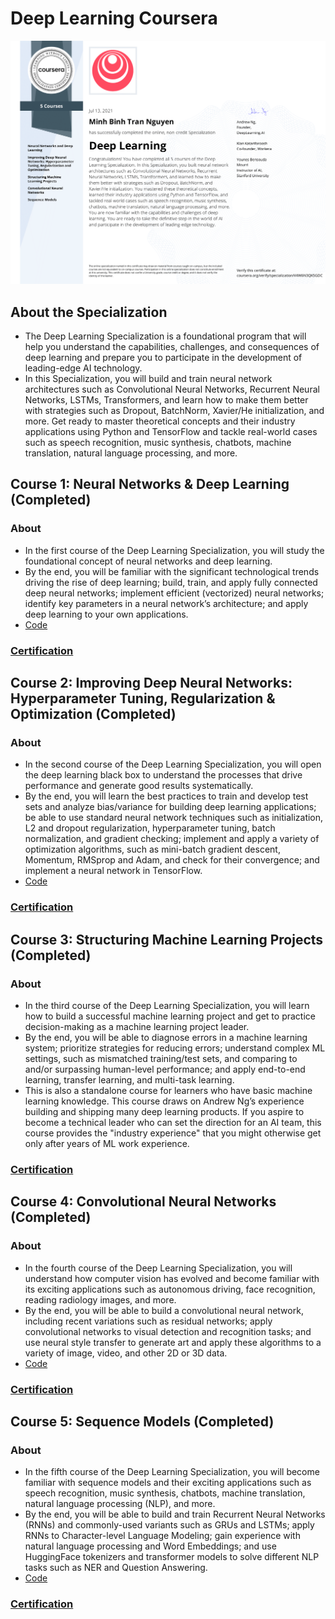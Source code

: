 # Deep Learning Coursera 

![alt text](https://github.com/mnguyen0226/deep-learning-coursera/blob/main/certifications/Coursera_DL_Certification_Final.png) 
## About the Specialization
- The Deep Learning Specialization is a foundational program that will help you understand the capabilities, challenges, and consequences of deep learning and prepare you to participate in the development of leading-edge AI technology. 
- In this Specialization, you will build and train neural network architectures such as Convolutional Neural Networks, Recurrent Neural Networks, LSTMs, Transformers, and learn how to make them better with strategies such as Dropout, BatchNorm, Xavier/He initialization, and more. Get ready to master theoretical concepts and their industry applications using Python and TensorFlow and tackle real-world cases such as speech recognition, music synthesis, chatbots, machine translation, natural language processing, and more.

## Course 1: Neural Networks & Deep Learning (Completed)
### About
- In the first course of the Deep Learning Specialization, you will study the foundational concept of neural networks and deep learning. 
- By the end, you will be familiar with the significant technological trends driving the rise of deep learning; build, train, and apply fully connected deep neural networks; implement efficient (vectorized) neural networks; identify key parameters in a neural network’s architecture; and apply deep learning to your own applications.
- [Code](https://github.com/mnguyen0226/deep-learning-coursera/tree/main/neural_networks_%26_deep_learning)
### [Certification](https://github.com/mnguyen0226/deep-learning-coursera/blob/main/certifications/Coursera_DL_Certification_Course_1.pdf)

## Course 2: Improving Deep Neural Networks: Hyperparameter Tuning, Regularization & Optimization (Completed)
### About
- In the second course of the Deep Learning Specialization, you will open the deep learning black box to understand the processes that drive performance and generate good results systematically. 
- By the end, you will learn the best practices to train and develop test sets and analyze bias/variance for building deep learning applications; be able to use standard neural network techniques such as initialization, L2 and dropout regularization, hyperparameter tuning, batch normalization, and gradient checking; implement and apply a variety of optimization algorithms, such as mini-batch gradient descent, Momentum, RMSprop and Adam, and check for their convergence; and implement a neural network in TensorFlow.
- [Code](https://github.com/mnguyen0226/deep-learning-coursera/tree/main/improving_deep_neural_networks)
### [Certification](https://github.com/mnguyen0226/deep-learning-coursera/blob/main/certifications/Coursera_DL_Certification_Course_2.pdf)

## Course 3: Structuring Machine Learning Projects (Completed)
### About
- In the third course of the Deep Learning Specialization, you will learn how to build a successful machine learning project and get to practice decision-making as a machine learning project leader. 
- By the end, you will be able to diagnose errors in a machine learning system; prioritize strategies for reducing errors; understand complex ML settings, such as mismatched training/test sets, and comparing to and/or surpassing human-level performance; and apply end-to-end learning, transfer learning, and multi-task learning.
- This is also a standalone course for learners who have basic machine learning knowledge. This course draws on Andrew Ng’s experience building and shipping many deep learning products. If you aspire to become a technical leader who can set the direction for an AI team, this course provides the "industry experience" that you might otherwise get only after years of ML work experience.
### [Certification](https://github.com/mnguyen0226/deep-learning-coursera/blob/main/certifications/Coursera_DL_Certification_Course_3.pdf)
## Course 4: Convolutional Neural Networks (Completed)
### About
- In the fourth course of the Deep Learning Specialization, you will understand how computer vision has evolved and become familiar with its exciting applications such as autonomous driving, face recognition, reading radiology images, and more.
- By the end, you will be able to build a convolutional neural network, including recent variations such as residual networks; apply convolutional networks to visual detection and recognition tasks; and use neural style transfer to generate art and apply these algorithms to a variety of image, video, and other 2D or 3D data. 
- [Code](https://github.com/mnguyen0226/deep-learning-coursera/tree/main/convolution_neural_networks) 
### [Certification](https://github.com/mnguyen0226/deep-learning-coursera/blob/main/certifications/Coursera_DL_Certification_Course_4.pdf)

## Course 5: Sequence Models (Completed)
### About
- In the fifth course of the Deep Learning Specialization, you will become familiar with sequence models and their exciting applications such as speech recognition, music synthesis, chatbots, machine translation, natural language processing (NLP), and more. 
- By the end, you will be able to build and train Recurrent Neural Networks (RNNs) and commonly-used variants such as GRUs and LSTMs; apply RNNs to Character-level Language Modeling; gain experience with natural language processing and Word Embeddings; and use HuggingFace tokenizers and transformer models to solve different NLP tasks such as NER and Question Answering.
- [Code](https://github.com/mnguyen0226/deep-learning-coursera/tree/main/sequence_models)

### [Certification](https://github.com/mnguyen0226/deep-learning-coursera/blob/main/certifications/Coursera_DL_Certification_Course_5.pdf)